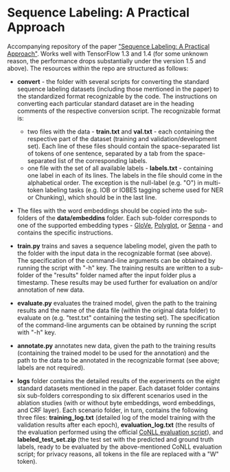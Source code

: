 Sequence Labeling: A Practical Approach
===============

Accompanying repository of the paper ["Sequence Labeling: A Practical Approach"](https://arxiv.org/abs/1808.03926). Works well with TensorFlow 1.3 and 1.4 (for some unknown reason, the performance drops substantially under the version 1.5 and above). The resources within the repo are structured as follows:

* **convert** - the folder with several scripts for converting the standard sequence labeling datasets (including those mentioned in the paper) to the standardized format recognizable by the code. The instructions on converting each particular standard dataset are in the heading comments of the respective conversion script. The recognizable format is: 
    * two files with the data - **train.txt** and **val.txt** - each containing the respective part of the dataset (training and validation/development set). Each line of these files should contain the space-separated list of tokens of one sentence, separated by a tab from the space-separated list of the corresponding labels.
    * one file with the set of all available labels - **labels.txt** - containing one label in each of its lines. The labels in the file should come in the alphabetical order. The exception is the null-label (e.g. "O") in multi-token labeling tasks (e.g. IOB or IOBES tagging scheme used for NER or Chunking), which should be in the last line.

* The files with the word embeddings should be copied into the sub-folders of the **data/embeddins** folder. Each sub-folder corresponds to one of the supported embedding types - [GloVe](https://nlp.stanford.edu/projects/glove/), [Polyglot](https://sites.google.com/site/rmyeid/projects/polyglot), or [Senna](https://ronan.collobert.com/senna/) - and contains the specific instructions.

* **train.py** trains and saves a sequence labeling model, given the path to the folder with the input data in the recognizable format (see above). The specification of the command-line arguments can be obtained by running the script with "-h" key. The training results are written to a sub-folder of the "results" folder named after the input folder plus a timestamp. These results may be used further for evaluation on and/or annotation of new data.

* **evaluate.py** evaluates the trained model, given the path to the training results and the name of the data file (within the original data folder) to evaluate on (e.g. "test.txt" containing the testing set). The specification of the command-line arguments can be obtained by running the script with "-h" key.

* **annotate.py** annotates new data, given the path to the training results (containing the trained model to be used for the annotation) and the path to the data to be annotated in the recognizable format (see above; labels are not required).

* **logs** folder contains the detailed results of the experiments on the eight standard datasets mentioned in the paper. Each dataset folder contains six sub-folders corresponding to six different scenarios used in the ablation studies (with or without byte embeddings, word embeddings, and CRF layer). Each scenario folder, in turn, contains the following three files: **training_log.txt** (detailed log of the model training with the validation results after each epoch), **evaluation_log.txt** (the results of the evaluation performed using the official [CoNLL evaluation script](https://www.clips.uantwerpen.be/conll2000/chunking/conlleval)), and **labeled_test_set.zip** (the test set with the predicted and ground truth labels, ready to be evaluated by the above-mentioned CoNLL evaluation script; for privacy reasons, all tokens in the file are replaced with a "W" token).
